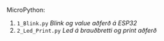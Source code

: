 MicroPython: 

1. `1_Blink.py`        _Blink og value aðferð á ESP32_
2. `2_Led_Print.py`    _Led á brauðbretti og print aðferð_
